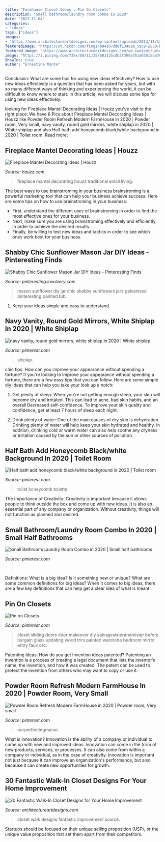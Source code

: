 ```yaml
---
title: "Farmhouse Closet Ideas : Pin On Closets"
description: "Small bathroom/laundry room combo in 2020"
date: "2022-11-04"
categories:
- "ideas"
tags: ["ideas"]
images:
- "https://www.architectureartdesigns.com/wp-content/uploads/2013/11/1315.jpg"
featuredImage: "https://st.hzcdn.com/fimgs/b84107dd0f13401a_5959-w550-h734-b0-p0--traditional-living-room.jpg"
featured_image: "https://www.architectureartdesigns.com/wp-content/uploads/2013/11/1315.jpg"
image: "https://i.pinimg.com/736x/b8/11/35/b81135cdb3f390a7b1a0561aba7811fd.jpg"
ShowToc: true
author: "Ernestine Mante"
---
```



Conclusion: What are some tips for using new ideas effectively?
How to use new ideas effectively is a question that has been asked for years, but with so many different ways of thinking and experiencing the world, it can be difficult to know where to start. In this article, we will discuss some tips for using new ideas effectively.

	

		
looking for Fireplace Mantel Decorating Ideas | Houzz you've visit to the right place. We have 8 Pics about Fireplace Mantel Decorating Ideas | Houzz like Powder Room Refresh Modern FarmHouse in 2020 | Powder room, Very small, navy vanity, round gold mirrors, white shiplap in 2020 | White shiplap and also Half bath add honeycomb black/white background in 2020 | Toilet room. Read more:
		
    
## Fireplace Mantel Decorating Ideas | Houzz

<img loading=lazy src="https://st.hzcdn.com/fimgs/b84107dd0f13401a_5959-w550-h734-b0-p0--traditional-living-room.jpg" onerror="this.onerror=null;this.src='https://tse2.mm.bing.net/th?id=OIP.Nqrv03tufqE4P-yT4KBhRgHaJ4&amp;pid=15.1';" alt="Fireplace Mantel Decorating Ideas | Houzz">

_Source: houzz.com_

>fireplace mantel decorating houzz traditional email living. 

	

The best ways to use brainstroming in your business
brainstroming is a powerful marketing tool that can help your business achieve success. Here are some tips on how to use brainstroming in your business: 
- First, understand the different uses of brainstroming in order to find the most effective ones for your business. 
- Next, make sure you are using brainstroming effectively and efficiently in order to achieve the desired results. 
- Finally, be willing to test new ideas and tactics in order to see which ones work best for your business.

    
## Shabby Chic Sunflower Mason Jar DIY Ideas - Pinteresting Finds

<img loading=lazy src="http://pinteresting.involvery.com/wp-content/uploads/sites/15/2016/10/1252_1883327114-1.jpg" onerror="this.onerror=null;this.src='https://tse4.mm.bing.net/th?id=OIP.NxW3_bwmxfJ-dcpv73NjegHaNK&amp;pid=15.1';" alt="Shabby Chic Sunflower Mason Jar DIY Ideas - Pinteresting Finds">

_Source: pinteresting.involvery.com_

>mason sunflower diy jar chic shabby sunflowers jars galvanized pinteresting painted tub. 

	

1. Keep your ideas simple and easy to understand.

    
## Navy Vanity, Round Gold Mirrors, White Shiplap In 2020 | White Shiplap

<img loading=lazy src="https://i.pinimg.com/736x/1e/b3/38/1eb33818e907821aaf9b77b031382995.jpg" onerror="this.onerror=null;this.src='https://tse4.mm.bing.net/th?id=OIP.Y3XImMRDSKB9LbLdZVDDrwHaNL&amp;pid=15.1';" alt="navy vanity, round gold mirrors, white shiplap in 2020 | White shiplap">

_Source: pinterest.com_

>shiplap. 

	

chic tips: How can you improve your appearance without spending a fortune?
If you're looking to improve your appearance without spending a fortune, there are a few easy tips that you can follow. Here are some simple diy ideas that can help you take your look up a notch:
1. Get plenty of sleep: When you're not getting enough sleep, your skin will become dry and irritated. This can lead to acne, bad skin habits, and an overall Decreased self-confidence. To improve your skin quality and confidence, get at least 7 hours of sleep each night.

2. Drink plenty of water: One of the main causes of dry skin is dehydration. Drinking plenty of water will help keep your skin hydrated and healthy. In addition, drinking cold or warm water can also help soothe any dryness or irritation caused by the sun or other sources of pollution.


    
## Half Bath Add Honeycomb Black/white Background In 2020 | Toilet Room

<img loading=lazy src="https://i.pinimg.com/736x/85/a8/37/85a837b41c9fc85a1c46b87cbdeb9d7c.jpg" onerror="this.onerror=null;this.src='https://tse3.mm.bing.net/th?id=OIP.1Jh_KE9fh1AQSPrm47p93QHaJ3&amp;pid=15.1';" alt="Half bath add honeycomb black/white background in 2020 | Toilet room">

_Source: pinterest.com_

>toilet honeycomb toilette. 

	

The Importance of Creativity:
Creativity is important because it allows people to think outside the box and come up with new ideas. It is also an essential part of any company or organization. Without creativity, things will not function as planned and desired.

    
## Small Bathroom/Laundry Room Combo In 2020 | Small Half Bathrooms

<img loading=lazy src="https://i.pinimg.com/736x/b8/11/35/b81135cdb3f390a7b1a0561aba7811fd.jpg" onerror="this.onerror=null;this.src='https://tse2.mm.bing.net/th?id=OIP.BPdgs2ya9imJmeFrVSE3vwHaJ3&amp;pid=15.1';" alt="Small Bathroom/Laundry Room Combo in 2020 | Small half bathrooms">

_Source: pinterest.com_

>. 

	

Definitions: What is a big idea? Is it something new or unique? What are some common definitions for big ideas?
When it comes to big ideas, there are a few key definitions that can help get a clear idea of what is meant.

    
## Pin On Closets

<img loading=lazy src="https://i.pinimg.com/736x/01/52/94/015294e7d7242e0423e5ad437e0b801d.jpg" onerror="this.onerror=null;this.src='https://tse4.mm.bing.net/th?id=OIP.CasILEeDkBEsVhQSVOkCkwHaJ3&amp;pid=15.1';" alt="Pin on Closets">

_Source: pinterest.com_

>closet sliding doors door makeover diy salvagesisterandmister before bargain glass updating wood trim painted wardrobe bedroom mirror entry faux orc. 

	

Patenting Ideas: How do you get Invention ideas patented?
Patenting an invention is a process of creating a legal document that lists the inventor’s name, the invention, and how it was created. The patent can be used to protect the invention from others who may want to copy or use it.

    
## Powder Room Refresh Modern FarmHouse In 2020 | Powder Room, Very Small

<img loading=lazy src="https://i.pinimg.com/736x/06/1a/10/061a104519a435b728af89043b9354eb.jpg" onerror="this.onerror=null;this.src='https://tse2.mm.bing.net/th?id=OIP.UUofPjlndcEY9UhL2ct3HAHaJ4&amp;pid=15.1';" alt="Powder Room Refresh Modern FarmHouse in 2020 | Powder room, Very small">

_Source: pinterest.com_

>ourperfectingmanor. 

	

What is innovation?
Innovation is the ability of a company or individual to come up with new and improved ideas. Innovation can come in the form of new products, services, or processes. It can also come from within a company or individual, as in the case of creativity. Innovation is important not just because it can improve an organization's performance, but also because it can create new opportunities for growth.

    
## 30 Fantastic Walk-In Closet Designs For Your Home Improvement

<img loading=lazy src="https://www.architectureartdesigns.com/wp-content/uploads/2013/11/1315.jpg" onerror="this.onerror=null;this.src='https://tse2.mm.bing.net/th?id=OIP.gn3Sz779Lh5wUCfNpcvRwQAAAA&amp;pid=15.1';" alt="30 Fantastic Walk-In Closet Designs for Your Home Improvement">

_Source: architectureartdesigns.com_

>closet walk designs fantastic improvement source. 

	

Startups should be focused on their unique selling proposition (USP), or the unique value proposition that set them apart from their competitors.

